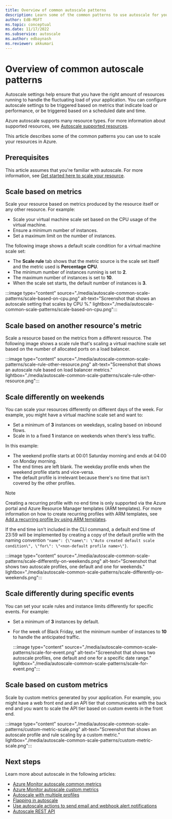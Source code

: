 ```yaml
---
title: Overview of common autoscale patterns
description: Learn some of the common patterns to use autoscale for your resource in Azure.
author: EdB-MSFT
ms.topic: conceptual
ms.date: 11/17/2022
ms.subservice: autoscale
ms.author: edbaynash
ms.reviewer: akkumari
---
```

# Overview of common autoscale patterns

Autoscale settings help ensure that you have the right amount of resources running to handle the fluctuating load of your application. You can configure autoscale settings to be triggered based on metrics that indicate load or performance, or be triggered based on a scheduled date and time.

Azure autoscale supports many resource types. For more information about supported resources, see [Autoscale supported resources](./autoscale-overview.md#supported-services-for-autoscale).

This article describes some of the common patterns you can use to scale your resources in Azure.

## Prerequisites

This article assumes that you're familiar with autoscale. For more information, see [Get started here to scale your resource](./autoscale-get-started.md).

## Scale based on metrics

Scale your resource based on metrics produced by the resource itself or any other resource.
For example:

* Scale your virtual machine scale set based on the CPU usage of the virtual machine.
* Ensure a minimum number of instances.
* Set a maximum limit on the number of instances.

The following image shows a default scale condition for a virtual machine scale set:

 * The **Scale rule** tab shows that the metric source is the scale set itself and the metric used is **Percentage CPU**.
 * The minimum number of instances running is set to **2**.
 * The maximum number of instances is set to **10**.
 * When the scale set starts, the default number of instances is **3**.

:::image type="content" source="./media/autoscale-common-scale-patterns/scale-based-on-cpu.png" alt-text="Screenshot that shows an autoscale setting that scales by CPU %." lightbox="./media/autoscale-common-scale-patterns/scale-based-on-cpu.png":::

## Scale based on another resource's metric

Scale a resource based on the metrics from a different resource. The following image shows a scale rule that's scaling a virtual machine scale set based on the number of allocated ports on a load balancer.

:::image type="content" source="./media/autoscale-common-scale-patterns/scale-rule-other-resource.png" alt-text="Screenshot that shows an autoscale rule based on load balancer metrics." lightbox="./media/autoscale-common-scale-patterns/scale-rule-other-resource.png":::

## Scale differently on weekends

You can scale your resources differently on different days of the week. For example, you might have a virtual machine scale set and want to:

- Set a minimum of **3** instances on weekdays, scaling based on inbound flows.
- Scale in to a fixed **1** instance on weekends when there's less traffic.

In this example:

- The weekend profile starts at 00:01 Saturday morning and ends at 04:00 on Monday morning.
- The end times are left blank. The weekday profile ends when the weekend profile starts and vice-versa.
- The default profile is irrelevant because there's no time that isn't covered by the other profiles.

>[!Note]
> Creating a recurring profile with no end time is only supported via the Azure portal and Azure Resource Manager templates (ARM templates). For more information on how to create recurring profiles with ARM templates, see [Add a recurring profile by using ARM templates](./autoscale-multiprofile.md?tabs=templates#add-a-recurring-profile-using-arm-templates).
>
> If the end time isn't included in the CLI command, a default end time of 23:59 will be implemented by creating a copy of the default profile with the naming convention `"name": {\"name\": \"Auto created default scale condition\", \"for\": \"<non-default profile name>\"}`.

:::image type="content" source="./media/autoscale-common-scale-patterns/scale-differently-on-weekends.png" alt-text="Screenshot that shows two autoscale profiles, one default and one for weekends." lightbox="./media/autoscale-common-scale-patterns/scale-differently-on-weekends.png":::

## Scale differently during specific events

You can set your scale rules and instance limits differently for specific events. For example:

- Set a minimum of **3** instances by default.
- For the week of Black Friday, set the minimum number of instances to **10** to handle the anticipated traffic.

   :::image type="content" source="./media/autoscale-common-scale-patterns/scale-for-event.png" alt-text="Screenshot that shows two autoscale profiles, one default and one for a specific date range." lightbox="./media/autoscale-common-scale-patterns/scale-for-event.png":::

## Scale based on custom metrics
Scale by custom metrics generated by your application. For example, you might have a web front end and an API tier that communicates with the back end and you want to scale the API tier based on custom events in the front end.

:::image type="content" source="./media/autoscale-common-scale-patterns/custom-metric-scale.png" alt-text="Screenshot that shows an autoscale profile and rule scaling by a custom metric." lightbox="./media/autoscale-common-scale-patterns/custom-metric-scale.png":::

## Next steps

Learn more about autoscale in the following articles:

* [Azure Monitor autoscale common metrics](./autoscale-common-metrics.md)
* [Azure Monitor autoscale custom metrics](./autoscale-custom-metric.md)
* [Autoscale with multiple profiles](./autoscale-multiprofile.md)
* [Flapping in autoscale](./autoscale-custom-metric.md)
* [Use autoscale actions to send email and webhook alert notifications](./autoscale-webhook-email.md)
* [Autoscale REST API](/rest/api/monitor/autoscalesettings)
